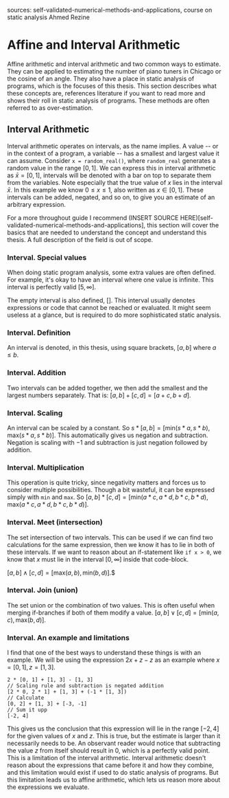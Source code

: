 sources: self-validated-numerical-methods-and-applications, course on static analysis Ahmed Rezine

# Affine and Interval Arithmetic
Affine arithmetic and interval arithmetic and two common ways to estimate. They can be applied to estimating the number of piano tuners in Chicago or the cosine of an angle. They also have a place in static analysis of programs, which is the focuses of this thesis. This section describes what these concepts are, references literature if you want to read more and shows their roll in static analysis of programs. These methods are often referred to as over-estimation.

## Interval Arithmetic
Interval arithmetic operates on intervals, as the name implies. A value -- or in the context of a program, a variable -- has a smallest and largest value it can assume. Consider `x = random_real()`, where `random_real` generates a random value in the range $[0, 1]$. We can express this in interval arithmetic as $\bar{x} = [0, 1]$, intervals will be denoted with a bar on top to separate them from the variables. Note especially that the true value of $x$ lies in the interval $\bar{x}$. In this example we know $0 \leq x \leq 1$, also written as $x \in [0, 1]$. These intervals can be added, negated, and so on, to give you an estimate of an arbitrary expression.

For a more throughout guide I recommend (INSERT SOURCE HERE)[self-validated-numerical-methods-and-applications], this section will cover the basics that are needed to understand the concept and understand this thesis. A full description of the field is out of scope.

### Interval. Special values
When doing static program analysis, some extra values are often defined. For example, it's okay to have an interval where one value is infinite. This interval is perfectly valid $[5, \infty]$.

The empty interval is also defined, $[]$. This interval usually denotes expressions or code that cannot be reached or evaluated. It might seem useless at a glance, but is required to do more sophisticated static analysis.

<!-- Should I write this as latex directly instead? -->
### Interval. Definition
An interval is denoted, in this thesis, using square brackets, $[a, b]$ where $a \leq b$.

### Interval. Addition
Two intervals can be added together, we then add the smallest and the largest numbers separately. That is: $[a, b] + [c, d] = [a + c, b + d]$.

### Interval. Scaling
An interval can be scaled by a constant. So $s * [a, b] = [\textrm{min}(s * a, s * b), \textrm{max}(s * a, s * b)]$. This automatically gives us negation and subtraction. Negation is scaling with $-1$ and subtraction is just negation followed by addition.

### Interval. Multiplication
This operation is quite tricky, since negativity matters and forces us to consider multiple possibilities. Though a bit wasteful, it can be expressed simply with `min` and `max`. So $[a, b] * [c, d] = [\textrm{min}(a * c, a * d, b * c, b * d), \textrm{max}(a * c, a * d, b * c, b * d)]$.

### Interval. Meet (intersection)
The set intersection of two intervals. This can be used if we can find two calculations for the same expression, then we know it has to lie in both of these intervals. If we want to reason about an if-statement like `if x > 0`, we know that $x$ must lie in the interval $[0, \infty]$ inside that code-block.

$[a, b] \wedge [c, d] = [\textrm{max}(a, b), \textrm{min}(b, d)]$.$

### Interval. Join (union)
The set union or the combination of two values. This is often useful when merging if-branches if both of them modify a value.
$[a, b] \vee [c, d] = [\textrm{min}(a, c), \textrm{max}(b, d)]$.

<!-- Does this make it a ring? I'm pretty sure it does actually... -->

### Interval. An example and limitations
I find that one of the best ways to understand these things is with an example.
We will be using the expression $2x + z - z$ as an example where $x = [0, 1], z = [1, 3]$.

<!-- TODO: Make this clearer -->
```
2 * [0, 1] + [1, 3] - [1, 3]
// Scaling rule and subtraction is negated addition 
[2 * 0, 2 * 1] + [1, 3] + (-1 * [1, 3])
// Calculate
[0, 2] + [1, 3] + [-3, -1]
// Sum it upp
[-2, 4]
```

This gives us the conclusion that this expression will lie in the range $[-2, 4]$ for the given values of $x$ and $z$. This is true, but the estimate is larger than it necessarily needs to be. An observant reader would notice that subtracting the value $z$ from itself should result in $0$, which is a perfectly valid point. This is a limitation of the interval arithmetic. Interval arithmetic doesn't reason about the expressions that came before it and how they combine, and this limitation would exist if used to do static analysis of programs. But this limitation leads us to affine arithmetic, which lets us reason more about the expressions we evaluate.

<!-- TODO: Error explosion, this topic probably needs to be covered, but maybe cover them for both? -->
